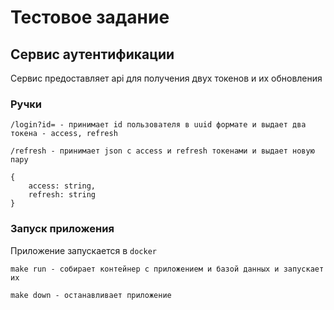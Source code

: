 # Тестовое задание

## Сервис аутентификации

Сервис предоставляет api для получения двух токенов и их обновления

### Ручки

    /login?id= - принимает id пользователя в uuid формате и выдает два токена - access, refresh

    /refresh - принимает json с access и refresh токенами и выдает новую пару

    {
        access: string,
        refresh: string
    }

### Запуск приложения

Приложение запускается в `docker`

    make run - собирает контейнер с приложением и базой данных и запускает их 

    make down - останавливает приложение
